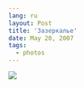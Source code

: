 ```yaml
---
lang: ru
layout: Post
title: 'Зазеркалье'
date: May 20, 2007
tags:
  - photos
---
```


![](/images/blog/Sapegin-Artem-20D-2007-05-19-338-3867.jpg)
